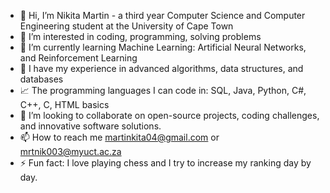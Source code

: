 - 👋 Hi, I’m Nikita Martin - a third year Computer Science and Computer Engineering student at the University of Cape Town
- 👀 I’m interested in coding, programming, solving problems
- 🌱 I’m currently learning Machine Learning: Artificial Neural Networks, and Reinforcement Learning
- 👀 I have my experience in advanced algorithms, data structures, and databases
- 📈 The programming languages I can code in: SQL, Java, Python, C#, C++, C, HTML basics
- 💞️ I’m looking to collaborate on open-source projects, coding challenges, and innovative software solutions.
- 📫 How to reach me martinkita04@gmail.com or mrtnik003@myuct.ac.za
- ⚡ Fun fact: I love playing chess and I try to increase my ranking day by day.

<!---
Kita-m17/Kita-m17 is a ✨ special ✨ repository because its `README.md` (this file) appears on your GitHub profile.
You can click the Preview link to take a look at your changes.
--->
